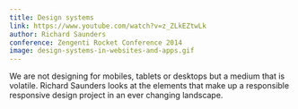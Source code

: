 ```yaml
---
title: Design systems
link: https://www.youtube.com/watch?v=z_ZLkEZtwLk
author: Richard Saunders
conference: Zengenti Rocket Conference 2014
image: design-systems-in-websites-and-apps.gif
---
```


We are not designing for mobiles, tablets or desktops but a medium that is volatile. Richard Saunders looks at the elements that make up a responsible responsive design project in an ever changing landscape.
